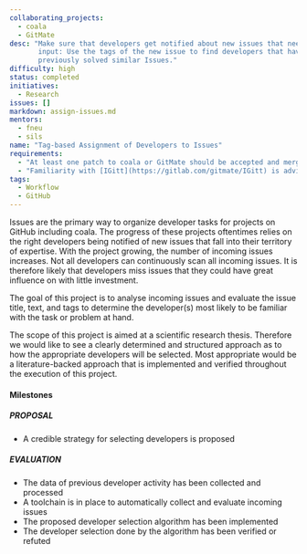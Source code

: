 ```yaml
---
collaborating_projects:
  - coala
  - GitMate
desc: "Make sure that developers get notified about new issues that need their
       input: Use the tags of the new issue to find developers that have
       previously solved similar Issues."
difficulty: high
status: completed
initiatives:
  - Research
issues: []
markdown: assign-issues.md
mentors:
  - fneu
  - sils
name: "Tag-based Assignment of Developers to Issues"
requirements:
  - "At least one patch to coala or GitMate should be accepted and merged."
  - "Familiarity with [IGitt](https://gitlab.com/gitmate/IGitt) is advised."
tags:
  - Workflow
  - GitHub
---
```


Issues are the primary way to organize developer tasks for projects on GitHub including coala.
The progress of these projects oftentimes relies on the right developers being notified of
new issues that fall into their territory of expertise.
With the project growing, the number of incoming issues increases. Not all developers can continuously
scan all incoming issues. It is therefore likely that developers miss issues that they could have
great influence on with little investment.

The goal of this project is to analyse incoming issues and evaluate the issue title, text, and tags to
determine the developer(s) most likely to be familiar with the task or problem at hand.

The scope of this project is aimed at a scientific research thesis. Therefore we would like to see a
clearly determined and structured approach as to how the appropriate developers will be selected.
Most appropriate would be a literature-backed approach that is implemented and verified throughout the
execution of this project.

#### Milestones

##### PROPOSAL

* A credible strategy for selecting developers is proposed

##### EVALUATION

* The data of previous developer activity has been collected and processed
* A toolchain is in place to automatically collect and evaluate incoming issues
* The proposed developer selection algorithm has been implemented
* The developer selection done by the algorithm has been verified or refuted

